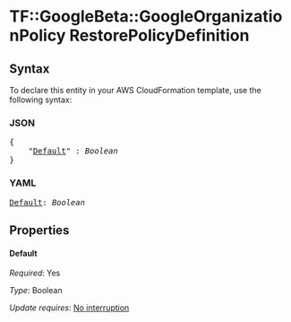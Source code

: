 # TF::GoogleBeta::GoogleOrganizationPolicy RestorePolicyDefinition

## Syntax

To declare this entity in your AWS CloudFormation template, use the following syntax:

### JSON

<pre>
{
    "<a href="#default" title="Default">Default</a>" : <i>Boolean</i>
}
</pre>

### YAML

<pre>
<a href="#default" title="Default">Default</a>: <i>Boolean</i>
</pre>

## Properties

#### Default

_Required_: Yes

_Type_: Boolean

_Update requires_: [No interruption](https://docs.aws.amazon.com/AWSCloudFormation/latest/UserGuide/using-cfn-updating-stacks-update-behaviors.html#update-no-interrupt)

